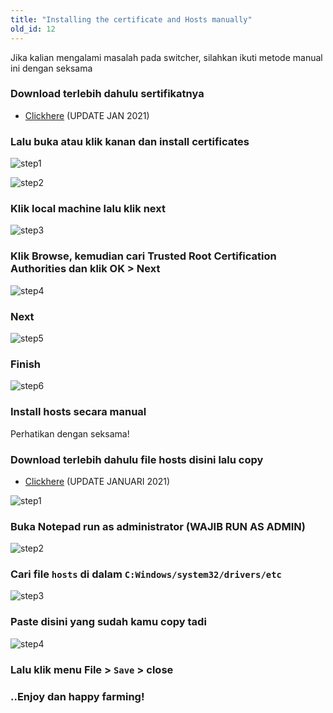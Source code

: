 ```yaml
---
title: "Installing the certificate and Hosts manually"
old_id: 12
---
```

Jika kalian mengalami masalah pada switcher, silahkan ikuti metode manual ini dengan seksama

### Download terlebih dahulu sertifikatnya

- [Clickhere](https://cdn.troke.id/dt.cer) (UPDATE JAN 2021)

### Lalu buka atau klik kanan dan install certificates

![step1](https://cdn.discordapp.com/attachments/698957154115125381/699480445208756224/unknown.png)

![step2](https://cdn.discordapp.com/attachments/698957154115125381/699480570375307344/unknown.png)

### Klik local machine lalu klik next

![step3](https://cdn.discordapp.com/attachments/698957154115125381/699480736486391928/unknown.png)

### Klik Browse, kemudian cari **Trusted Root Certification Authorities** dan klik OK > Next

![step4](https://cdn.discordapp.com/attachments/698957154115125381/699480847769927720/unknown.png)

### Next

![step5](https://cdn.discordapp.com/attachments/698957154115125381/699480879063629886/unknown.png)

### Finish

![step6](https://cdn.discordapp.com/attachments/698957154115125381/699480924848652308/unknown.png)


### Install hosts secara manual

Perhatikan dengan seksama!

### Download terlebih dahulu file hosts disini lalu copy
- [Clickhere](https://old.troke.id/hosts.txt) (UPDATE JANUARI 2021)

![step1](https://cdn.discordapp.com/attachments/701452257102921738/800709100316917760/unknown.png)

### Buka Notepad run as administrator (WAJIB RUN AS ADMIN)

![step2](https://cdn.discordapp.com/attachments/700239763919339601/704337857338147381/unknown.png)

### Cari file `hosts` di dalam `C:Windows/system32/drivers/etc`

![step3](https://cdn.discordapp.com/attachments/700239763919339601/704337981514973274/unknown.png)

### Paste disini yang sudah kamu copy tadi

![step4](https://cdn.discordapp.com/attachments/701452257102921738/800709250539585586/unknown.png)

### Lalu klik menu File > `Save` > close

### ..Enjoy dan happy farming!
